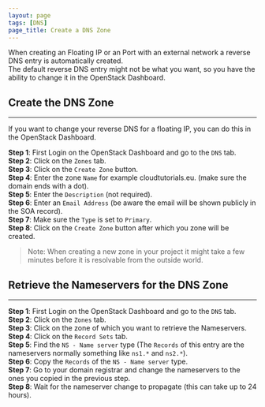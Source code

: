 ```yaml
---
layout: page
tags: [DNS]
page_title: Create a DNS Zone
---
```


When creating an Floating IP or an Port with an external network a reverse DNS entry is automatically created.  
The default reverse DNS entry might not be what you want, so you have the ability to change it in the OpenStack Dashboard.

## Create the DNS Zone
---
If you want to change your reverse DNS for a floating IP, you can do this in the OpenStack Dashboard.

**Step 1**: First Login on the OpenStack Dashboard and go to the `DNS` tab.  
**Step 2**: Click on the `Zones` tab.  
**Step 3**: Click on the `Create Zone` button.  
**Step 4**: Enter the zone `Name` for example cloudtutorials.eu. (make sure the domain ends with a dot).  
**Step 5**: Enter the `Description` (not required).  
**Step 6**: Enter an `Email Address` (be aware the email will be shown publicly in the SOA record).  
**Step 7**: Make sure the `Type` is set to `Primary`.  
**Step 8**: Click on the `Create Zone` button after which you zone will be created.

> Note: When creating a new zone in your project it might take a few minutes before it is resolvable from the outside world.

## Retrieve the Nameservers for the DNS Zone
---
**Step 1**: First Login on the OpenStack Dashboard and go to the `DNS` tab.  
**Step 2**: Click on the `Zones` tab.  
**Step 3**: Click on the zone of which you want to retrieve the Nameservers.  
**Step 4**: Click on the `Record Sets` tab.  
**Step 5**: Find the `NS - Name server` type (The `Records` of this entry are the nameservers normally something like `ns1.*` and `ns2.*`).  
**Step 6**: Copy the `Records` of the `NS - Name server` type.  
**Step 7**: Go to your domain registrar and change the nameservers to the ones you copied in the previous step.  
**Step 8**: Wait for the nameserver change to propagate (this can take up to 24 hours).  
